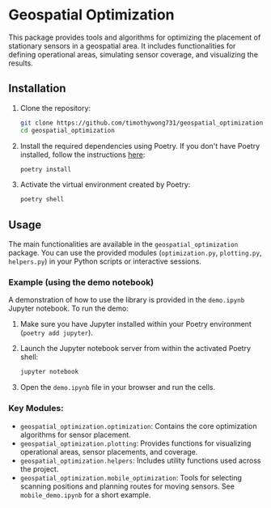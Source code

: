 # Geospatial Optimization

This package provides tools and algorithms for optimizing the placement of stationary sensors in a geospatial area. It includes functionalities for defining operational areas, simulating sensor coverage, and visualizing the results.

## Installation

1.  Clone the repository:

    ```bash
    git clone https://github.com/timothywong731/geospatial_optimization.git
    cd geospatial_optimization
    ```

2.  Install the required dependencies using Poetry. If you don't have Poetry installed, follow the instructions [here](https://python-poetry.org/docs/#installation):

    ```bash
    poetry install
    ```

3.  Activate the virtual environment created by Poetry:

    ```bash
    poetry shell
    ```

## Usage

The main functionalities are available in the `geospatial_optimization` package. You can use the provided modules (`optimization.py`, `plotting.py`, `helpers.py`) in your Python scripts or interactive sessions.

### Example (using the demo notebook)

A demonstration of how to use the library is provided in the `demo.ipynb` Jupyter notebook. To run the demo:

1.  Make sure you have Jupyter installed within your Poetry environment (`poetry add jupyter`).
2.  Launch the Jupyter notebook server from within the activated Poetry shell:

    ```bash
    jupyter notebook
    ```

3.  Open the `demo.ipynb` file in your browser and run the cells.

### Key Modules:

-   `geospatial_optimization.optimization`: Contains the core optimization algorithms for sensor placement.
-   `geospatial_optimization.plotting`: Provides functions for visualizing operational areas, sensor placements, and coverage.
-   `geospatial_optimization.helpers`: Includes utility functions used across the project.
-   `geospatial_optimization.mobile_optimization`: Tools for selecting scanning
    positions and planning routes for moving sensors. See `mobile_demo.ipynb`
    for a short example.

